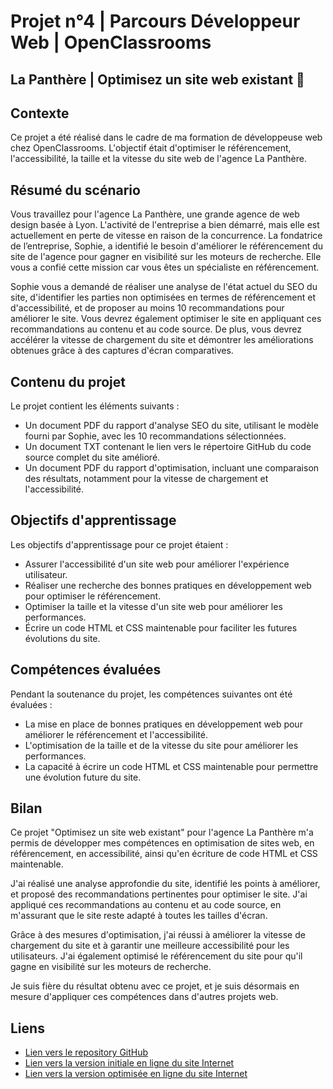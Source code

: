 # Projet n°4 | Parcours Développeur Web | OpenClassrooms 
## La Panthère | Optimisez un site web existant :rocket:

## Contexte

Ce projet a été réalisé dans le cadre de ma formation de développeuse web chez OpenClassrooms. L'objectif était d'optimiser le référencement, l'accessibilité, la taille et la vitesse du site web de l'agence La Panthère.

## Résumé du scénario

Vous travaillez pour l'agence La Panthère, une grande agence de web design basée à Lyon. L'activité de l'entreprise a bien démarré, mais elle est actuellement en perte de vitesse en raison de la concurrence. La fondatrice de l’entreprise, Sophie, a identifié le besoin d'améliorer le référencement du site de l'agence pour gagner en visibilité sur les moteurs de recherche. Elle vous a confié cette mission car vous êtes un spécialiste en référencement.

Sophie vous a demandé de réaliser une analyse de l'état actuel du SEO du site, d'identifier les parties non optimisées en termes de référencement et d'accessibilité, et de proposer au moins 10 recommandations pour améliorer le site. Vous devrez également optimiser le site en appliquant ces recommandations au contenu et au code source. De plus, vous devrez accélérer la vitesse de chargement du site et démontrer les améliorations obtenues grâce à des captures d'écran comparatives.

## Contenu du projet

Le projet contient les éléments suivants :

- Un document PDF du rapport d'analyse SEO du site, utilisant le modèle fourni par Sophie, avec les 10 recommandations sélectionnées.
- Un document TXT contenant le lien vers le répertoire GitHub du code source complet du site amélioré.
- Un document PDF du rapport d'optimisation, incluant une comparaison des résultats, notamment pour la vitesse de chargement et l'accessibilité.

## Objectifs d'apprentissage

Les objectifs d'apprentissage pour ce projet étaient :

- Assurer l'accessibilité d'un site web pour améliorer l'expérience utilisateur.
- Réaliser une recherche des bonnes pratiques en développement web pour optimiser le référencement.
- Optimiser la taille et la vitesse d'un site web pour améliorer les performances.
- Écrire un code HTML et CSS maintenable pour faciliter les futures évolutions du site.

## Compétences évaluées

Pendant la soutenance du projet, les compétences suivantes ont été évaluées :

- La mise en place de bonnes pratiques en développement web pour améliorer le référencement et l'accessibilité.
- L'optimisation de la taille et de la vitesse du site pour améliorer les performances.
- La capacité à écrire un code HTML et CSS maintenable pour permettre une évolution future du site.

## Bilan

Ce projet "Optimisez un site web existant" pour l'agence La Panthère m'a permis de développer mes compétences en optimisation de sites web, en référencement, en accessibilité, ainsi qu'en écriture de code HTML et CSS maintenable.

J'ai réalisé une analyse approfondie du site, identifié les points à améliorer, et proposé des recommandations pertinentes pour optimiser le site. J'ai appliqué ces recommandations au contenu et au code source, en m'assurant que le site reste adapté à toutes les tailles d'écran.

Grâce à des mesures d'optimisation, j'ai réussi à améliorer la vitesse de chargement du site et à garantir une meilleure accessibilité pour les utilisateurs. J'ai également optimisé le référencement du site pour qu'il gagne en visibilité sur les moteurs de recherche.

Je suis fière du résultat obtenu avec ce projet, et je suis désormais en mesure d'appliquer ces compétences dans d'autres projets web.

## Liens

- [Lien vers le repository GitHub](https://github.com/DGarance/Projet-4)
- [Lien vers la version initiale en ligne du site Internet](https://dgarance.github.io/Projet-4/)
- [Lien vers la version optimisée en ligne du site Internet](https://dgarance.github.io/Projet-4/)

